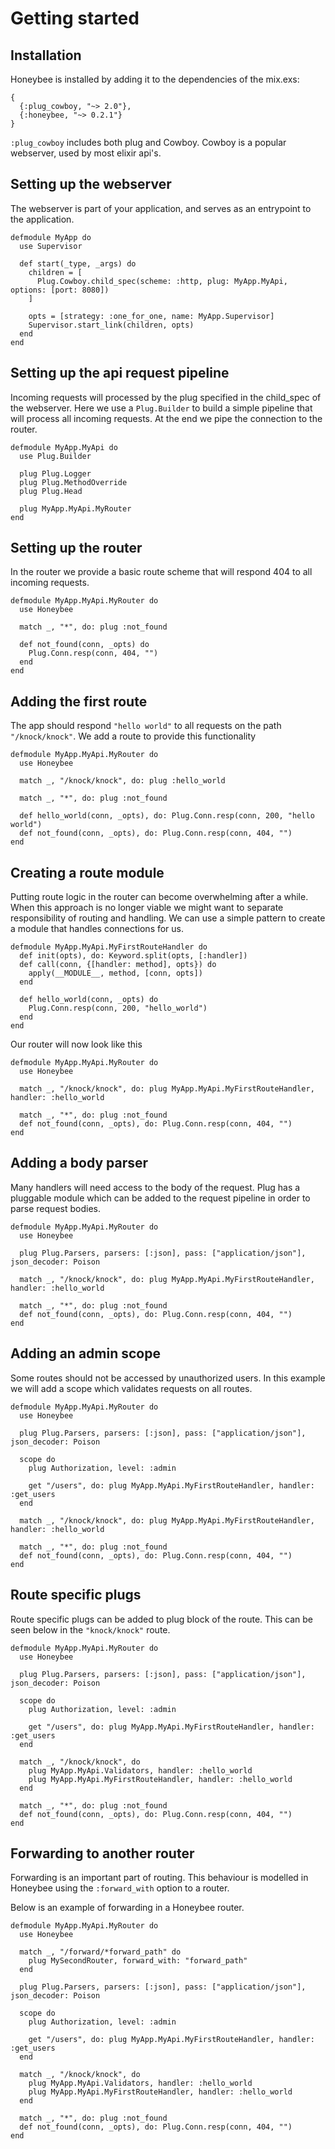 # Getting started

## Installation
Honeybee is installed by adding it to the dependencies of the mix.exs:

```
{
  {:plug_cowboy, "~> 2.0"},
  {:honeybee, "~> 0.2.1"}
}
```

`:plug_cowboy` includes both plug and Cowboy. Cowboy is a popular webserver, used by most elixir api's.

## Setting up the webserver
The webserver is part of your application, and serves as an entrypoint to the application.

```
defmodule MyApp do
  use Supervisor

  def start(_type, _args) do
    children = [
      Plug.Cowboy.child_spec(scheme: :http, plug: MyApp.MyApi, options: [port: 8080])
    ]
    
    opts = [strategy: :one_for_one, name: MyApp.Supervisor]
    Supervisor.start_link(children, opts)
  end
end
```

## Setting up the api request pipeline
Incoming requests will processed by the plug specified in the child_spec of the webserver.
Here we use a `Plug.Builder` to build a simple pipeline that will process all incoming requests.
At the end we pipe the connection to the router.

```
defmodule MyApp.MyApi do
  use Plug.Builder

  plug Plug.Logger
  plug Plug.MethodOverride
  plug Plug.Head

  plug MyApp.MyApi.MyRouter
end
```

## Setting up the router
In the router we provide a basic route scheme that will respond 404 to all incoming requests.

```
defmodule MyApp.MyApi.MyRouter do
  use Honeybee

  match _, "*", do: plug :not_found
  
  def not_found(conn, _opts) do
    Plug.Conn.resp(conn, 404, "")
  end
end
```

## Adding the first route
The app should respond `"hello world"` to all requests on the path `"/knock/knock"`.
We add a route to provide this functionality

```
defmodule MyApp.MyApi.MyRouter do
  use Honeybee

  match _, "/knock/knock", do: plug :hello_world

  match _, "*", do: plug :not_found

  def hello_world(conn, _opts), do: Plug.Conn.resp(conn, 200, "hello world")
  def not_found(conn, _opts), do: Plug.Conn.resp(conn, 404, "")
end
```

## Creating a route module
Putting route logic in the router can become overwhelming after a while.
When this approach is no longer viable we might want to separate responsibility of routing and handling.
We can use a simple pattern to create a module that handles connections for us.

```
defmodule MyApp.MyApi.MyFirstRouteHandler do
  def init(opts), do: Keyword.split(opts, [:handler])
  def call(conn, {[handler: method], opts}) do
    apply(__MODULE__, method, [conn, opts])
  end

  def hello_world(conn, _opts) do
    Plug.Conn.resp(conn, 200, "hello_world")
  end
end
```

Our router will now look like this

```
defmodule MyApp.MyApi.MyRouter do
  use Honeybee

  match _, "/knock/knock", do: plug MyApp.MyApi.MyFirstRouteHandler, handler: :hello_world

  match _, "*", do: plug :not_found
  def not_found(conn, _opts), do: Plug.Conn.resp(conn, 404, "")
end
```

## Adding a body parser
Many handlers will need access to the body of the request.
Plug has a pluggable module which can be added to the request pipeline in order to parse request bodies.

```
defmodule MyApp.MyApi.MyRouter do
  use Honeybee

  plug Plug.Parsers, parsers: [:json], pass: ["application/json"], json_decoder: Poison

  match _, "/knock/knock", do: plug MyApp.MyApi.MyFirstRouteHandler, handler: :hello_world

  match _, "*", do: plug :not_found
  def not_found(conn, _opts), do: Plug.Conn.resp(conn, 404, "")
end
```

## Adding an admin scope
Some routes should not be accessed by unauthorized users.
In this example we will add a scope which validates requests on all routes.

```
defmodule MyApp.MyApi.MyRouter do
  use Honeybee

  plug Plug.Parsers, parsers: [:json], pass: ["application/json"], json_decoder: Poison

  scope do
    plug Authorization, level: :admin

    get "/users", do: plug MyApp.MyApi.MyFirstRouteHandler, handler: :get_users
  end

  match _, "/knock/knock", do: plug MyApp.MyApi.MyFirstRouteHandler, handler: :hello_world

  match _, "*", do: plug :not_found
  def not_found(conn, _opts), do: Plug.Conn.resp(conn, 404, "")
end
```

## Route specific plugs
Route specific plugs can be added to plug block of the route.
This can be seen below in the `"knock/knock"` route.

```
defmodule MyApp.MyApi.MyRouter do
  use Honeybee

  plug Plug.Parsers, parsers: [:json], pass: ["application/json"], json_decoder: Poison

  scope do
    plug Authorization, level: :admin

    get "/users", do: plug MyApp.MyApi.MyFirstRouteHandler, handler: :get_users
  end

  match _, "/knock/knock", do
    plug MyApp.MyApi.Validators, handler: :hello_world
    plug MyApp.MyApi.MyFirstRouteHandler, handler: :hello_world
  end

  match _, "*", do: plug :not_found
  def not_found(conn, _opts), do: Plug.Conn.resp(conn, 404, "")
end
```

## Forwarding to another router
Forwarding is an important part of routing.
This behaviour is modelled in Honeybee using the `:forward_with` option to a router.

Below is an example of forwarding in a Honeybee router.

```
defmodule MyApp.MyApi.MyRouter do
  use Honeybee

  match _, "/forward/*forward_path" do
    plug MySecondRouter, forward_with: "forward_path"
  end

  plug Plug.Parsers, parsers: [:json], pass: ["application/json"], json_decoder: Poison

  scope do
    plug Authorization, level: :admin

    get "/users", do: plug MyApp.MyApi.MyFirstRouteHandler, handler: :get_users
  end

  match _, "/knock/knock", do
    plug MyApp.MyApi.Validators, handler: :hello_world
    plug MyApp.MyApi.MyFirstRouteHandler, handler: :hello_world
  end

  match _, "*", do: plug :not_found
  def not_found(conn, _opts), do: Plug.Conn.resp(conn, 404, "")
end
```

